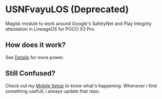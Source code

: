 # USNFvayuLOS (Deprecated)

Magisk module to work around Google's SafetyNet and Play Integrity attestation in LineageOS for POCO X3 Pro.

## How does it work?

See [Details](Docs/Details.md) for more power.

## Still Confused?

Check out my [Mobile Setup](https://github.com/ToucH9000/Mobile-Specification) to know what's happening. Whenever i find something usefull, i always update that repo.
